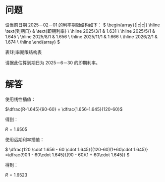 # 问题

设当前日期 2025－02－01 的利率期限结构如下：
$
\begin{array}{|c|c|}
\hline
\text{到期日} & \text{即期利率} \\
\hline
2025/3/1 & 1.631 \\
\hline
2025/5/1 & 1.645 \\
\hline
2025/8/1 & 1.656 \\
\hline
2025/11/1 & 1.666 \\
\hline
2026/2/1 & 1.674 \\
\hline
\end{array}
$

表1利率期限结构表

请据此估算到期日为 2025－6－30 的即期利率。

# 解答

使用线性插值：

$\dfrac{R-1.645}{90-60} = \dfrac{1.656-1.645}{120-60}$

得到：

$R = 1.6505$

使用远期利率插值：

$
\dfrac{120 \cdot 1.656 - 60 \cdot 1.645}{(120-60)(1+60\cdot 1.645)}
=\dfrac{90R - 60\cdot 1.645}{(90 - 60)(1 + 60\cdot 1.645)}
$

得到：

$R = 1.6523$

